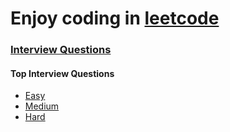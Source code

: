 # Enjoy coding in [leetcode](https://leetcode.com/)

### [Interview Questions](https://leetcode.com/explore/interview)

#### Top Interview Questions
- [Easy](https://leetcode.com/explore/interview/card/top-interview-questions-easy/)
- [Medium](https://leetcode.com/explore/interview/card/top-interview-questions-medium/)
- [Hard](https://leetcode.com/explore/interview/card/top-interview-questions-hard/)
